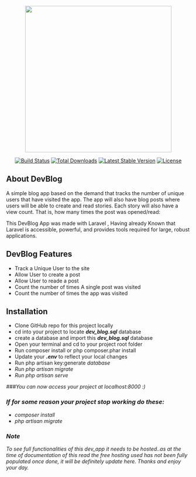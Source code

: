 <p align="center"><a href="https://laravel.com" target="_blank"><img src="https://raw.githubusercontent.com/laravel/art/master/logo-lockup/5%20SVG/2%20CMYK/1%20Full%20Color/laravel-logolockup-cmyk-red.svg" width="400"></a></p>

<p align="center">
<a href="https://travis-ci.org/laravel/framework"><img src="https://travis-ci.org/laravel/framework.svg" alt="Build Status"></a>
<a href="https://packagist.org/packages/laravel/framework"><img src="https://img.shields.io/packagist/dt/laravel/framework" alt="Total Downloads"></a>
<a href="https://packagist.org/packages/laravel/framework"><img src="https://img.shields.io/packagist/v/laravel/framework" alt="Latest Stable Version"></a>
<a href="https://packagist.org/packages/laravel/framework"><img src="https://img.shields.io/packagist/l/laravel/framework" alt="License"></a>
</p>

## About DevBlog 

A simple blog app based on the demand that tracks the number of unique users that have visited the app. The app will also have blog posts where users will be able to create and read stories. Each story will also have a view count. That is, how many times the post was opened/read:



This DevBlog App was made with Laravel , Having already Known that Laravel is accessible, powerful, and provides tools required for large, robust applications.

## DevBlog Features


<ul>
	<li>Track a Unique User to the site</li>
	<li>Allow User to create a post</li>
	<li>Allow User to reade a post</li>
	<li>Count the number of times A single post was visited</li>
	<li>Count the number of times the app was visited</li>
</ul>

## Installation


<ul type="1">
	<li>Clone GitHub repo for this project locally</li>
	<li>cd into your project to locate <i><b>dev_blog.sql</b></i> database</li>
	<li>create a database and import this <i><b>dev_blog.sql</b></i> database</li>
	<li>Open your terminal and cd to your project root folder</li>
	<li>Run composer install or php composer.phar install</li>
	<li>Update your <i><b>.env</b></i> to reflect your local changes</li>
	<li>Run php artisan key:generate<i> database</li>
	<li>Run php artisan migrate</li>
	<li>Run php artisan serve</li>
</ul>

###You can now access your project at localhost:8000 :)

### If for some reason your project stop working do these:
<ul>
	<li>composer install</li>
	<li>php artisan migrate</li>
</ul>

### Note 
 
 To  see full functionalities of this dev_app it needs to be hosted..as at the time of documentation of this read the free hosting used has not been fully populated once done, it will be definitely update here. Thanks and enjoy your day.